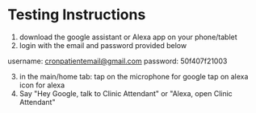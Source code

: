# Testing Instructions

1) download the google assistant or Alexa app on your phone/tablet
2) login with the email and password provided below

username: cronpatientemail@gmail.com
password: 50f407f21003

3) in the main/home tab:
     tap on the microphone for google 
     tap on alexa icon for alexa
4) Say "Hey Google, talk to Clinic Attendant" or "Alexa, open Clinic Attendant"